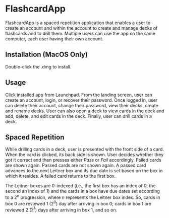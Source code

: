 # FlashcardApp

FlashcardApp is a spaced repetition application that enables a user to create an account and within the account to create and manage decks of flashcards and to drill them. Multiple users can use the app on the same computer, each user having their own account.

## Installation (MacOS Only)

Double-click the .dmg to install.

## Usage

Click installed app from Launchpad. From the landing screen, user can create an account, login, or recover their password.
Once logged in, user can delete their account, change their password, view their decks, create and rename decks.
User can also open a deck to view cards in the deck and add, delete, and edit cards in the deck. Finally, user can drill cards in a deck.

## Spaced Repetition

While drilling cards in a deck, user is presented with the front side of a card. When the card is clicked, its back side is shown. User decides whether they got it correct and then presses either *Pass* or *Fail* accordingly. Failed cards are shown again. Passed cards are not shown again. A passed card advances to the next Leitner box and its due date is set based on the box in which it resides. A failed card returns to the first box.

The Leitner boxes are 0-indexed (i.e., the first box has an index of 0, the second an index of 1) and the cards in a box have due dates set according to a $2^n$ progression, where *n* represents the Leitner box index. So, cards in box 0 are reviewed 1 ($2^0$) day after arriving in box 0; cards in box 1 are reviewed 2 ($2^1$) days after arriving in box 1, and so on.



